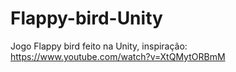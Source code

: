 # Flappy-bird-Unity
Jogo Flappy bird feito na Unity, inspiração: https://www.youtube.com/watch?v=XtQMytORBmM
